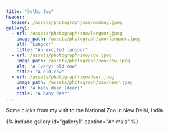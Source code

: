 ```yaml
---
title: "Delhi Zoo"
header:
  teaser: /assets/photograph/zoo/monkey.jpeg
gallery1:
  - url: /assets/photograph/zoo/langoor.jpeg
    image_path: /assets/photograph/zoo/langoor.jpeg
    alt: "Langoor"
    title: "An excited langoor"
  - url: /assets/photograph/zoo/cow.jpeg
    image_path: /assets/photograph/zoo/cow.jpeg
    alt: "A (very) old cow"
    title: "A old cow"
  - url: /assets/photograph/zoo/deer.jpeg
    image_path: /assets/photograph/zoo/deer.jpeg
    alt: "A baby dear (deer)"
    title: "A baby deer"
---
```

Some clicks from my visit to the National Zoo in New Delhi, India.

{% include gallery id="gallery1" caption="Animals" %}

